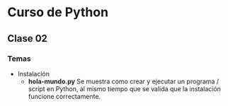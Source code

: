 # Curso de Python
## Clase 02
### Temas

- Instalación
  - **hola-mundo.py** Se muestra como crear y ejecutar un programa / script en Python, al mismo tiempo que se
        valida que la instalación funcione correctamente.
